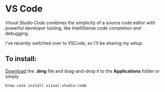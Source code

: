 # VS Code

_Visual Studio Code_ combines the simplicity of a source code editor with powerful developer tooling, like IntelliSense code completion and debugging.

I've recently switched over to VSCode, so I'll be sharing my setup.

## To install:

[Download](https://code.visualstudio.com/) the **.dmg** file and drag-and-drop it to the **Applications** folder or simply

```text
brew cask install visual-studio-code
```



